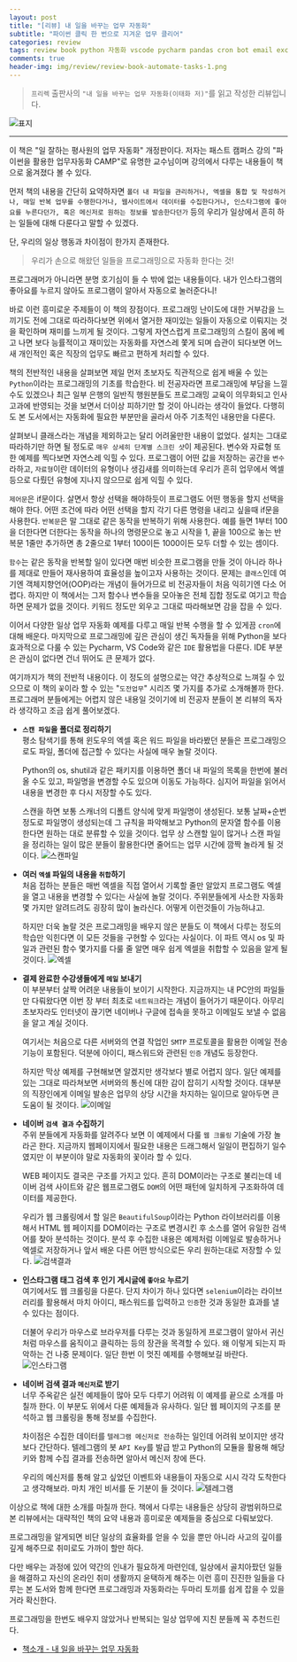 ```yaml
---  
layout: post  
title: "[리뷰] 내 일을 바꾸는 업무 자동화"  
subtitle: "파이썬 클릭 한 번으로 지겨운 업무 클리어"  
categories: review  
tags: review book python 자동화 vscode pycharm pandas cron bot email excel spread sheet crawling
comments: true  
header-img: img/review/review-book-automate-tasks-1.png
---  
```

  
> `프리렉` 출판사의 `"내 일을 바꾸는 업무 자동화(이태화 저)"`를 읽고 작성한 리뷰입니다.  

![표지](https://telegeam.github.io/assets/img/review/review-book-automate-tasks-1.png)  

---
이 책은 "일 잘하는 평사원의 업무 자동화" 개정판이다. 저자는 패스트 캠퍼스 강의 "파이썬을 활용한 업무자동화 CAMP"로 유명한 교수님이며 강의에서 다루는 내용들이 책으로 옮겨졌다 볼 수 있다. 

먼저 책의 내용을 간단히 요약하자면 `폴더 내 파일을 관리하거나, 엑셀을 통합 및 작성하거나, 매일 반복 업무를 수행한다거나, 웹사이트에서 데이터를 수집한다거나, 인스타그램에 좋아요를 누른다던가, 혹은 메신저로 원하는 정보를 발송한다던가` 등의 우리가 일상에서 흔히 하는 일들에 대해 다룬다고 말할 수 있겠다.

단, 우리의 일상 행동과 차이점이 한가지 존재한다. 
> 우리가 손으로 해왔던 일들을 프로그래밍으로 자동화 한다는 것!

프로그래머가 아니라면 분명 호기심이 들 수 밖에 없는 내용들이다. 내가 인스타그램의 좋아요를 누르지 않아도 프로그램이 알아서 자동으로 눌러준다니! 

바로 이런 흥미로운 주제들이 이 책의 장점이다. 프로그래밍 난이도에 대한 거부감을 느끼기도 전에 그대로 따라하다보면 위에서 열거한 재미있는 일들이 자동으로 이뤄지는 것을 확인하며 재미를 느끼게 될 것이다. 그렇게 자연스럽게 프로그래밍의 스킬이 몸에 베고 나면 보다 능률적이고 재미있는 자동화를 자연스레 쫓게 되며 습관이 되다보면 어느새 개인적인 혹은 직장의 업무도 빠르고 편하게 처리할 수 있다.

책의 전반적인 내용을 살펴보면 제일 먼저 초보자도 직관적으로 쉽게 배울 수 있는 `Python`이라는 프로그래밍의 기초를 학습한다. 비 전공자라면 프로그래밍에 부담을 느낄 수도 있겠으나 최근 일부 은행의 일반직 행원분들도 프로그래밍 교육이 의무화되고 인사 고과에 반영되는 것을 보면서 더이상 피하기만 할 것이 아니라는 생각이 들었다. 다행히도 본 도서에서는 자동화에 필요한 부분만을 골라서 아주 기초적인 내용만을 다룬다. 

살펴보니 클래스라는 개념을 제외하고는 달리 어려울만한 내용이 없었다. 설치는 그대로 따라하기만 하면 될 정도로 `매우 상세히 단계별 스크린 샷`이 제공된다. 변수와 자료형 또한 예제를 찍다보면 자연스레 익힐 수 있다. 프로그램이 어떤 값을 저장하는 공간을 `변수`라하고, `자료형`이란 데이터의 유형이나 생김새를 의미하는데 우리가 흔히 업무에서 엑셀 등으로 다뤘던 유형에 지나지 않으므로 쉽게 익힐 수 있다. 

`제어문`은 if문이다. 살면서 항상 선택을 해야하듯이 프로그램도 어떤 행동을 할지 선택을 해야 한다. 어떤 조건에 따라 어떤 선택을 할지 각기 다른 명령을 내리고 싶을때 if문을 사용한다. `반복문`은 말 그대로 같은 동작을 반복하기 위해 사용한다. 예를 들면 1부터 100을 더한다면 더한다는 동작을 하나의 명령문으로 놓고 시작을 1, 끝을 100으로 놓는 반복문 1줄만 추가하면 총 2줄으로 1부터 100이든 1000이든 모두 더할 수 있는 셈이다.

`함수`는 같은 동작을 반복할 일이 있다면 매번 비슷한 프로그램을 만들 것이 아니라 하나를 제대로 만들어 재사용하여 효율성을 높이고자 사용하는 것이다. 문제는 `클래스`인데 여기엔 객체지향언어(OOP)라는 개념이 들어가므로 비 전공자들이 처음 익히기엔 다소 어렵다. 하지만 이 책에서는 그저 함수나 변수들을 모아놓은 전체 집합 정도로 여기고 학습하면 문제가 없을 것이다. 키워드 정도만 외우고 그대로 따라해보면 감을 잡을 수 있다.

이어서 다양한 일상 업무 자동화 예제를 다루고 매일 반복 수행을 할 수 있게끔 `cron`에 대해 배운다. 마지막으로 프로그래밍에 깊은 관심이 생긴 독자들을 위해 Python을 보다 효과적으로 다룰 수 있는 Pycharm, VS Code와 같은 `IDE` 활용법을 다룬다. IDE 부분은 관심이 없다면 건너 뛰어도 큰 문제가 없다.

여기까지가 책의 전반적 내용이다. 이 정도의 설명으로는 약간 추상적으로 느껴질 수 있으므로 이 책의 `꽃`이라 할 수 있는 "`도전업무`" 시리즈 몇 가지를 추가로 소개해볼까 한다. 프로그래머 분들에게는 어렵지 않은 내용일 것이기에 비 전공자 분들이 본 리뷰의 독자라 생각하고 조금 쉽게 풀어보겠다.

* __`스캔 파일`을 폴더로 정리하기__  
  평소 탐색기를 통해 윈도우의 엑셀 혹은 워드 파일을 바라봤던 분들은 프로그래밍으로도 파일, 폴더에 접근할 수 있다는 사실에 매우 놀랄 것이다. 
  
  Python의 os, shutil과 같은 패키지를 이용하면 폴더 내 파일의 목록을 한번에 불러올 수도 있고, 파일명을 변경할 수도 있으며 이동도 가능하다. 심지어 파일을 읽어서 내용을 변경한 후 다시 저장할 수도 있다. 
  
  스캔을 하면 보통 스캐너의 디폴트 양식에 맞게 파일명이 생성된다. 보통 날짜+순번 정도로 파일명이 생성되는데 그 규칙을 파악해보고 Python의 문자열 함수를 이용한다면 원하는 대로 분류할 수 있을 것이다. 업무 상 스캔할 일이 많거나 스캔 파일을 정리하는 일이 많은 분들이 활용한다면 줄어드는 업무 시간에 깜짝 놀라게 될 것이다.
  ![스캔파일](https://telegeam.github.io/assets/img/review/review-book-automate-tasks-2.png)  

* __여러 `엑셀` 파일의 내용을 `취합`하기__  
  처음 접하는 분들은 매번 엑셀을 직접 열어서 기록할 줄만 알았지 프로그램도 엑셀을 열고 내용을 변경할 수 있다는 사실에 놀랄 것이다. 주위분들에게 사소한 자동화 몇 가지만 알려드려도 굉장히 많이 놀라신다. 어떻게 이런것들이 가능하냐고. 
  
  하지만 더욱 놀랄 것은 프로그래밍을 배우지 않은 분들도 이 책에서 다루는 정도의 학습만 익힌다면 이 모든 것들을 구현할 수 있다는 사실이다. 이 파트 역시 os 및 파일과 관련된 함수 몇가지를 다룰 줄 알면 매우 쉽게 엑셀을 취합할 수 있음을 알게 될 것이다.
  ![엑셀](https://telegeam.github.io/assets/img/review/review-book-automate-tasks-3.png)  

* __결제 완료한 수강생들에게 `메일` 보내기__  
  이 부분부터 살짝 어려운 내용들이 보이기 시작한다. 지금까지는 내 PC안의 파일들만 다뤄왔다면 이번 장 부터 최초로 `네트워크`라는 개념이 들어가기 때문이다. 아무리 초보자라도 인터넷이 끊기면 네이버나 구글에 접속을 못하고 이메일도 보낼 수 없음을 알고 계실 것이다. 
  
  여기서는 처음으로 다른 서버와의 연결 작업인 `SMTP` 프로토콜을 활용한 이메일 전송 기능이 포함된다. 덕분에 아이디, 패스워드와 관련된 `인증` 개념도 등장한다. 
  
  하지만 막상 예제를 구현해보면 알겠지만 생각보다 별로 어렵지 않다. 일단 예제를 있는 그대로 따라쳐보면 서버와의 통신에 대한 감이 잡히기 시작할 것이다. 대부분의 직장인에게 이메일 발송은 업무의 상당 시간을 차지하는 일이므로 알아두면 큰 도움이 될 것이다.
  ![이메일](https://telegeam.github.io/assets/img/review/review-book-automate-tasks-4.png)  

* __네이버 `검색 결과` 수집하기__  
  주위 분들에게 자동화를 알려주다 보면 이 예제에서 다룰 `웹 크롤링` 기술에 가장 놀라곤 한다. 지금까지 웹페이지에서 필요한 내용은 드래그해서 일일이 편집하기 일수였지만 이 부분이야 말로 자동화의 꽃이라 할 수 있다. 
  
  WEB 페이지도 결국은 구조를 가지고 있다. 흔히 DOM이라는 구조로 불리는데 네이버 검색 사이트와 같은 웹프로그램도 `DOM`의 어떤 패턴에 일치하게 구조화하여 데이터를 제공한다. 
  
  우리가 웹 크롤링에서 할 일은 `BeautifulSoup`이라는 Python 라이브러리를 이용해서 HTML 웹 페이지를 DOM이라는 구조로 변경시킨 후 소스를 열어 유일한 검색어를 찾아 분석하는 것이다. 분석 후 수집한 내용은 예제처럼 이메일로 발송하거나 엑셀로 저장하거나 앞서 배운 다른 어떤 방식으로든 우리 원하는대로 저장할 수 있다.
  ![검색결과](https://telegeam.github.io/assets/img/review/review-book-automate-tasks-5.png)  

* __인스타그램 태그 검색 후 인기 게시글에 `좋아요` 누르기__  
  여기에서도 웹 크롤링을 다룬다. 단지 차이가 하나 있다면 `selenium`이라는 라이브러리를 활용해서 마치 아이디, 패스워드를 입력하고 `인증`한 것과 동일한 효과를 낼 수 있다는 점이다. 
  
  더불어 우리가 마우스로 브라우저를 다루는 것과 동일하게 프로그램이 알아서 귀신처럼 마우스를 움직이고 클릭하는 등의 장관을 목격할 수 있다. 왜 이렇게 되는지 파악하는 건 나중 문제이다. 일단 한번 이 멋진 예제를 수행해보길 바란다.
  ![인스타그램](https://telegeam.github.io/assets/img/review/review-book-automate-tasks-6.png)  

* __네이버 검색 결과 `메신저`로 받기__  
  너무 주옥같은 실전 예제들이 많아 모두 다루기 어려워 이 예제를 끝으로 소개를 마칠까 한다. 이 부분도 위에서 다룬 예제들과 유사하다. 일단 웹 페이지의 구조를 분석하고 웹 크롤링을 통해 정보를 수집한다. 
  
  차이점은 수집한 데이터를 `텔레그램 메신저로 전송`하는 일인데 어려워 보이지만 생각보다 간단하다. 텔레그램의 봇 `API Key`를 발급 받고 Python의 모듈을 활용해 해당키와 함께 수집 결과를 전송하면 알아서 메신저 창에 뜬다. 
  
  우리의 메신저를 통해 알고 싶었던 이벤트와 내용들이 자동으로 시시 각각 도착한다고 생각해보라. 마치 개인 비서를 둔 기분이 들 것이다.
  ![텔레그램](https://telegeam.github.io/assets/img/review/review-book-automate-tasks-7.png)  


이상으로 책에 대한 소개를 마칠까 한다. 책에서 다루는 내용들은 상당히 광범위하므로 본 리뷰에서는 대략적인 책의 요약 내용과 흥미로운 예제들을 중심으로 다뤄보았다. 

프로그래밍을 알게되면 비단 일상의 효율화를 얻을 수 있을 뿐만 아니라 사고의 깊이를 깊게 해주므로 취미로도 가까이 할만 하다. 

다만 배우는 과정에 있어 약간의 인내가 필요하게 마련인데, 일상에서 골치아팠던 일들을 해결하고 자신의 온라인 취미 생활까지 윤택하게 해주는 이런 흥미 진진한 일들을 다루는 본 도서와 함께 한다면 프로그래밍과 자동화라는 두마리 토끼를 쉽게 잡을 수 있을거라 확신한다. 

프로그래밍을 한번도 배우지 않았거나 반복되는 일상 업무에 지친 분들께 꼭 추천드린다.

* [책소개 - 내 일을 바꾸는 업무 자동화](http://www.yes24.com/Product/Goods/90451960?scode=032&OzSrank=1)


